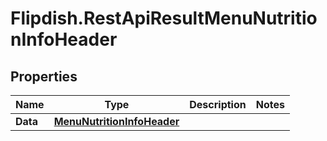 # Flipdish.RestApiResultMenuNutritionInfoHeader

## Properties

Name | Type | Description | Notes
------------ | ------------- | ------------- | -------------
**Data** | [**MenuNutritionInfoHeader**](MenuNutritionInfoHeader.md) |  | 


